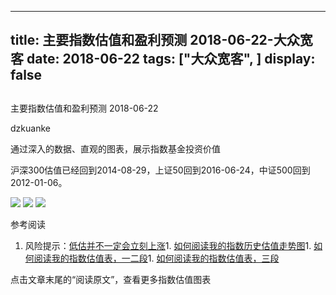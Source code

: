 
---
title:   主要指数估值和盈利预测 2018-06-22-大众宽客
date: 2018-06-22
tags: ["大众宽客", ]
display: false
---


## 



主要指数估值和盈利预测 2018-06-22




dzkuanke




通过深入的数据、直观的图表，展示指数基金投资价值


沪深300估值已经回到2014-08-29，上证50回到2016-06-24，中证500回到2012-01-06。



<img class="" data-copyright="0" data-ratio="0.527001862197393" data-s="300,640" src="https://mmbiz.qpic.cn/mmbiz_png/PKw3FQPmhIhFedOia9Uf6E2Qr99pDkfR31jeicGGGGQpcC13dcUblt5HyvzkfFHjIdWNHic3lRqCJBWVmknIPc1Cw/640?wx_fmt=png" data-type="png" data-w="1074" style="">



<img class="" data-copyright="0" data-ratio="0.6" data-s="300,640" src="https://mmbiz.qpic.cn/mmbiz_png/PKw3FQPmhIhFedOia9Uf6E2Qr99pDkfR3xRGktv0R23gtP5VoAYjSNCial0Jv0Q0Vb6cqPUnY9aaksNJ43QeLbrg/640?wx_fmt=png" data-type="png" data-w="720" style="">



<img class="" data-copyright="0" data-ratio="0.6" data-s="300,640" src="https://mmbiz.qpic.cn/mmbiz_png/PKw3FQPmhIhFedOia9Uf6E2Qr99pDkfR3DgOYx8NYg14qp0OxlsWibib0COmoxohiaQicjhMZZbKcx1LqicPYmmytNDA/640?wx_fmt=png" data-type="png" data-w="720" style="">



参考阅读
1. 风险提示：[低估并不一定会立刻上涨](http://mp.weixin.qq.com/s?__biz=MzAwMTc1MDcwNw==&amp;mid=2648272785&amp;idx=1&amp;sn=9d714f0b5ff155d37941bac5e3bd5ae2&amp;chksm=82f92c4db58ea55bd7466b6630b06154a4732053fd8c5ef953f51d77bef4920c4620eb713c68&amp;scene=21#wechat_redirect)1. [如何阅读我的指数历史估值走势图](http://mp.weixin.qq.com/s?__biz=MzAwMTc1MDcwNw==&amp;mid=2648272715&amp;idx=1&amp;sn=d24a7d159b4759e7d1b0a4ab0aaa9c46&amp;chksm=82f92c97b58ea5811a332f94fe1737016e3746b24be59485368eafaf094ef53f828688cb62ae&amp;scene=21#wechat_redirect)1. [如何阅读我的指数估值表，一二段](http://mp.weixin.qq.com/s?__biz=MzAwMTc1MDcwNw==&amp;mid=2648272034&amp;idx=1&amp;sn=12b1858af175753f5ccebc0bc6c4cb4f&amp;chksm=82f92f7eb58ea668f844f51102599d20bb8730f438010159de83e85a4a34df3d44d568a9feb2&amp;scene=21#wechat_redirect)1. [如何阅读我的指数估值表，三段](http://mp.weixin.qq.com/s?__biz=MzAwMTc1MDcwNw==&amp;mid=2648272039&amp;idx=1&amp;sn=09c59d023c3ce227046966f260777cd5&amp;chksm=82f92f7bb58ea66dab5c428c2205bd4dda180360b643b28a357ab3e73a38d19303124242ad4d&amp;scene=21#wechat_redirect)




点击文章末尾的“阅读原文”，查看更多指数估值图表








